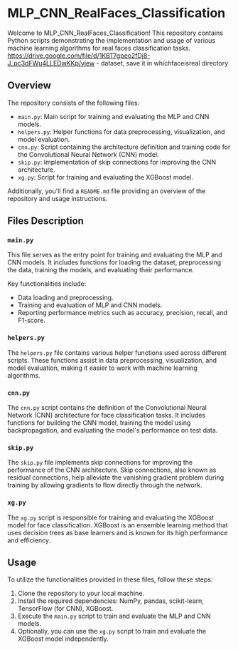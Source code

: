 # MLP_CNN_RealFaces_Classification

Welcome to MLP_CNN_RealFaces_Classification! This repository contains Python scripts demonstrating the implementation and usage of various machine learning algorithms for real faces classification tasks.
https://drive.google.com/file/d/1KBT7gpeo2fDj8-J_pc3dFWu4LLEDwKKp/view - dataset, save it in whichfaceisreal directory

## Overview

The repository consists of the following files:

- `main.py`: Main script for training and evaluating the MLP and CNN models.
- `helpers.py`: Helper functions for data preprocessing, visualization, and model evaluation.
- `cnn.py`: Script containing the architecture definition and training code for the Convolutional Neural Network (CNN) model.
- `skip.py`: Implementation of skip connections for improving the CNN architecture.
- `xg.py`: Script for training and evaluating the XGBoost model.

Additionally, you'll find a `README.md` file providing an overview of the repository and usage instructions.

## Files Description

### `main.py`

This file serves as the entry point for training and evaluating the MLP and CNN models. It includes functions for loading the dataset, preprocessing the data, training the models, and evaluating their performance.

Key functionalities include:

- Data loading and preprocessing.
- Training and evaluation of MLP and CNN models.
- Reporting performance metrics such as accuracy, precision, recall, and F1-score.

### `helpers.py`

The `helpers.py` file contains various helper functions used across different scripts. These functions assist in data preprocessing, visualization, and model evaluation, making it easier to work with machine learning algorithms.

### `cnn.py`

The `cnn.py` script contains the definition of the Convolutional Neural Network (CNN) architecture for face classification tasks. It includes functions for building the CNN model, training the model using backpropagation, and evaluating the model's performance on test data.

### `skip.py`

The `skip.py` file implements skip connections for improving the performance of the CNN architecture. Skip connections, also known as residual connections, help alleviate the vanishing gradient problem during training by allowing gradients to flow directly through the network.

### `xg.py`

The `xg.py` script is responsible for training and evaluating the XGBoost model for face classification. XGBoost is an ensemble learning method that uses decision trees as base learners and is known for its high performance and efficiency.

## Usage

To utilize the functionalities provided in these files, follow these steps:

1. Clone the repository to your local machine.
2. Install the required dependencies: NumPy, pandas, scikit-learn, TensorFlow (for CNN), XGBoost.
3. Execute the `main.py` script to train and evaluate the MLP and CNN models.
4. Optionally, you can use the `xg.py` script to train and evaluate the XGBoost model independently.

